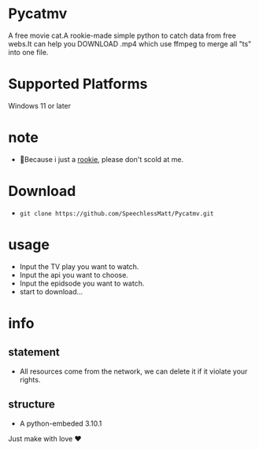 # Pycatmv
A free movie cat.A rookie-made simple python to catch data from free webs.It can help you DOWNLOAD .mp4 which use ffmpeg to merge all "ts" into one file.
# Supported Platforms
Windows 11 or later
# note
* 📌Because i just a [rookie](https://tse4-mm.cn.bing.net/th/id/OIP-C.HC82QkFgKgO8PlcjvLtVoAHaHa?rs=1&pid=ImgDetMain), please don't scold at me.
# Download
* `git clone https://github.com/SpeechlessMatt/Pycatmv.git`
# usage
* Input the TV play you want to watch.
* Input the api you want to choose.
* Input the epidsode you want to watch.
* start to download...
# info
## statement
* All resources come from the network, we can delete it if it violate your rights.
## structure
* A python-embeded 3.10.1

Just make with love ❤️
